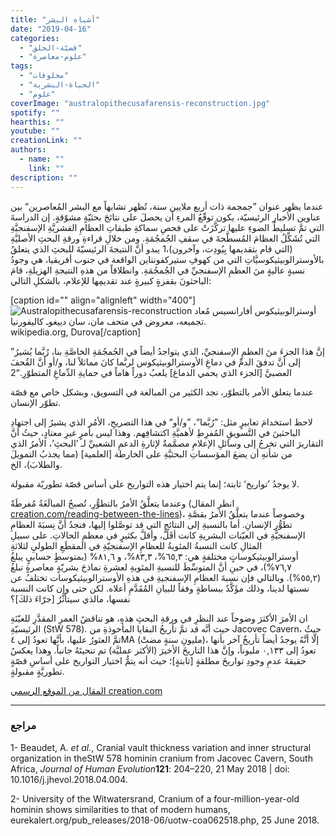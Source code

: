 ```yaml
---
title: "أشباه البشر"
date: "2019-04-16"
categories: 
  - "قضيّة-الخلق"
  - "علوم-معاصرة"
tags: 
  - "مخلوقات"
  - "الحياة-البشرية"
  - "علوم"
coverImage: "australopithecusafarensis-reconstruction.jpg"
spotify: ""
hearthis: ""
youtube: ""
creationLink: ""
authors:
  - name: ""
    link: ""
description: ""
---
```


عندما يظهر عنوان ”جمجمة ذات أربع ملايين سنة، تُظهر تشابهاً مع البشر المُعاصرين“ بين عناوين الأخبار الرئيسيّة، يكون توقّعُ المرءِ أن يحصلَ على نتائجَ بحثيّةٍ مشوّقةٍ. إن الدراسةَ التي تمَّ تسليطُ الضوءِ عليها تركَّزَتْ على فحصِ سماكةِ طبقاتِ العظامِ القشريَّةِ الإسفنجيَّةِ التي تُشَكِّلُ العظامَ المُسطَّحةَ في سقفِ الجُمجُمَةِ. ومن خلالِ قراءةِ ورقةِ البحثِ الأصليَّةِ (التي قام بتقديمها بِيُودِت، وآخرون)،1 يبدو أنَّ النتيجةَ الرئيسيّةَ للبحثِ الذي يتعلقُ بالأوسترالوبيثيكوسيَّاتِ التي من كهوفِ ستيركفونتاين الواقعة في جنوب أفريقيا، هي وجودُ نسبةٍ عاليةٍ منَ العظمِ الإسفنجيِّ في الجُمجُمَةِ. وانطلاقاً من هذهِ النتيجةِ الهزيلةِ، قامَ الباحثونَ بقفزةٍ كبيرةٍ عند تقديمِها للإعلام، بالشكلِ التالي:

\[caption id="" align="alignleft" width="400"\]![Australopithecusafarensis-reconstruction](images/Australopithecusafarensis-reconstruction.jpg) أوسترالوبيثيكوس أفارانسيس مُعاد تجميعه، معروض في متحف مان، سان دييغوـ كاليفورنيا.  
wikipedia.org, Durova\[/caption\]

”إنَّ هذا الجزءَ منَ العظمِ الإسفنجيِّ، الذي يتواجدُ أيضاً في الجُمجُمَةِ الخاصَّةِ بنا، رُبَّما يُشيرُ إلى أنَّ تدفقَ الدمِّ في دماغِ الأوسترالوبيثيكوس لربَّما كانَ مماثلاً لنا، و/أو أنَّ القُحفَ العصبيَّ \[الجزء الذي يحمي الدماغ\] يلعبُ دوراً هاماً في حمايةِ الدِّماغِ المتطوّرِ.“2

عندما يتعلق الأمر بالتطوّر، نجد الكثير من المبالغة في التسويق، وبشكل خاص مع قصّة تطوّر الإنسان.

لاحظ استخدامَ تعابيرٍ مثل: ”رُبَّما“، ”و/أو“ في هذا التصريحِ، الأمُر الذي يشيرُ إلى اجتهادِ الباحثينَ في التَّسويقِ المُفرِطِ لأهميَّةِ اكتشافِهم. وهذا ليس بأمرٍ غيرِ معتادٍ، حيثُ أنَّ التقاريرَ التي تخرجُ إلى وسائلِ الإعلامِ مصمَّمةٌ لإثارةِ الدعمِ الشعبيِّ لـ ’البحثِ‘، الأمرُ الذي من شأنهِ أن يضعَ المؤسساتِ البحثيَّةِ على الخارطة \[العلمية\] (مما يجذبُ التمويلَ والطلابَ)، الخ.

لا يوجدُ ’تواريخ‘ ثابتة؛ إنما يتم اختيار هذه التواريخ على أساس قصّة تطوريّة مقبولة.

وعندما يتعلَّقُ الأمرُ بالتطوُّرِ، تُصبحُ المبالَغَةُ مُفرطَةً (انظر المقال [creation.com/reading-between-the-lines](/reading-between-the-lines))، وخصوصاً عندما يتعلَّقُ الأمرُ بقصَّةِ تطوُّرِ الإنسانِ. أما بالنسبةِ إلى النتائجِ التي قد توصَّلوا إليها، فنجدُ أنَّ نِسبَةَ العظامِ الإسفنجيَّةِ في العيّنات البشريةِ كانت أقَلَّ، وأقلَّ بكثيرٍ في معظمِ الحالاتِ. على سبيلِ المثالِ كانت النسبةُ المئويةُ للعظامِ الإسفنجيّةِ في المقطَعِ الطوليِ لثلاثةِ أوسترالوبيثيكوساتٍ مختلفةٍ هي: ٦٥,٣%، ٨٣,٣%، و ٨١,٦% (بمتوسطٍ حسابيٍ يبلغُ ٧٦,٧%)، في حينِ أنَّ المتوسِّطَ للنسبةِ المئويةِ لعشرةِ نماذجَ بشريّةٍ معاصرةٍ تبلغُ (٥٥,٢%). وبالتالي فإن نسبةَ العظامِ الإسفنجيةِ في هذهِ الأوسترالوبيثيكوسات تختلفُ عن نسبتها لدينا، وذلك مؤَكَّدٌ ببساطةٍ وفقاً للبيانِ المُقَدَّمِ أعلاه. لكن حتى وإن كانت النسبة نفسها، مالذي سيتأثَّرُ \[جرّاءَ ذلكَ\]؟

ان الأمرَ الأكثرَ وضوحاً عند النظرِ في ورقةِ البحثِ هذهِ، هو تناقضً العمرِ المقدَّرِ للعيّنَةِ الرئيسيّةِ (StW 578). حيث أنَّه قد تمَّ تأريخُ البقايا المأخوذةِ من Jacovec Cavern، حيثُ تمَّ العثورُ عليها، بأنَّها تعودُ إلى ٤MA (مليونِ سنةٍ مضتْ)، إلّا أنَّهُ يوجدُ أيضاً تأريخٌ آخر بأنها تعودُ إلى ٠,١٣٣ مليوناً، وإنَّ هذا التاريخَ الأخيرَ (الأكثر عمليَّة) تم تنحيتَهُ جانباً. وهذا يعكسُ حقيقةَ عدمِ وجودِ تواريخَ مطلقةٍ \[ثابتةٍ\]؛ حيث أنه يتمُّ اختيار التواريخ على أساسِ قصّةٍ تطوريَّةٍ مقبولةٍ.

[المقال من الموقع الرسمي creation.com](https://creation.com/%D8%A3%D9%88%D8%B3%D8%AA%D8%B1%D8%A7%D9%84%D9%88%D8%A8%D9%8A%D8%AB%D9%8A%D9%83%D9%88%D8%B3-%D8%A3%D9%81%D8%A7%D8%B1%D8%A7%D9%86%D8%B3%D9%8A%D8%B3-%D8%A3%D8%B4%D8%A8%D8%A7%D9%87-%D8%A7%D9%84%D8%A8%D8%B4%D8%B1%D8%9F)

* * *

### مراجع

1- Beaudet, A. _et al._, Cranial vault thickness variation and inner structural organization in theStW 578 hominin cranium from Jacovec Cavern, South Africa, _Journal of Human Evolution_**121**: 204–220, 21 May 2018 | doi: 10.1016/j.jhevol.2018.04.004.

2- University of the Witwatersrand, Cranium of a four-million-year-old hominin shows similarities to that of modern humans, eurekalert.org/pub\_releases/2018-06/uotw-coa062518.php, 25 June 2018.
